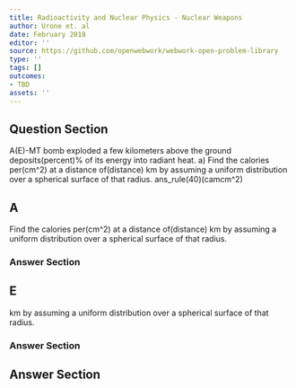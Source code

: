 ```yaml
---
title: Radioactivity and Nuclear Physics - Nuclear Weapons
author: Urone et. al
date: February 2018
editor: ''
source: https://github.com/openwebwork/webwork-open-problem-library
type: ''
tags: []
outcomes:
- TBD
assets: ''
---
```


## Question Section 

A(E)-MT bomb exploded a few kilometers above the ground deposits(percent)% of its energy into radiant heat. 
a) Find the calories per(cm^2) at a distance of(distance) km by assuming a uniform distribution over a spherical surface of that radius. 
ans_rule(40)(camcm^2)
## A
Find the calories per(cm^2) at a distance of(distance) km by assuming a uniform distribution over a spherical surface of that radius. 
### Answer Section
## E
km by assuming a uniform distribution over a spherical surface of that radius. 
### Answer Section


## Answer Section

